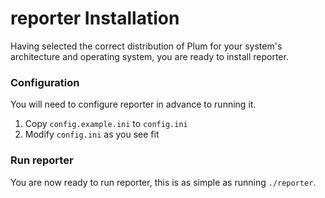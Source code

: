 reporter Installation
=====================

Having selected the correct distribution of Plum for your system's architecture and
operating system, you are ready to install reporter.

### Configuration

You will need to configure reporter in advance to running it.

1. Copy `config.example.ini` to `config.ini`
2. Modify `config.ini` as you see fit

### Run reporter

You are now ready to run reporter, this is as simple as running `./reporter`.
